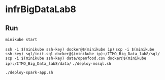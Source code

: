 # infrBigDataLab8

## Run
`minikube start`

`ssh -i $(minikube ssh-key) docker@$(minikube ip)`
`scp -i $(minikube ssh-key) sql/init.sql docker@$(minikube ip):/ITMO_Big_Data_lab8/sql/`
`scp -i $(minikube ssh-key) data/openfood.csv docker@$(minikube ip):/ITMO_Big_Data_lab8/data/`
`./deploy-mssql.sh`

`./deploy-spark-app.sh`